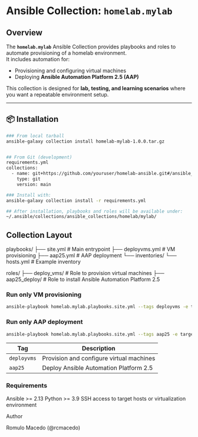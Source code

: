 # Ansible Collection: `homelab.mylab`

##  Overview
The **`homelab.mylab`** Ansible Collection provides playbooks and roles to automate provisioning of a homelab environment.  
It includes automation for:  

- Provisioning and configuring virtual machines  
- Deploying **Ansible Automation Platform 2.5 (AAP)**  

This collection is designed for **lab, testing, and learning scenarios** where you want a repeatable environment setup.

---

## 📦 Installation

```bash
### From local tarball
ansible-galaxy collection install homelab-mylab-1.0.0.tar.gz


## From Git (development)
requirements.yml
collections:
  - name: git+https://github.com/youruser/homelab-ansible.git#/ansible_collections/homelab/mylab
    type: git
    version: main

### Install with:
ansible-galaxy collection install -r requirements.yml

## After installation, playbooks and roles will be available under:
~/.ansible/collections/ansible_collections/homelab/mylab/
```
## Collection Layout

playbooks/
  ├── site.yml         # Main entrypoint
  ├── deployvms.yml    # VM provisioning
  ├── aap25.yml        # AAP deployment
  └── inventories/
      └── hosts.yml    # Example inventory

roles/
  ├── deploy_vms/      # Role to provision virtual machines
  ├── aap25_deploy/    # Role to install Ansible Automation Platform 2.5

### Run only VM provisioning
```bash
ansible-playbook homelab.mylab.playbooks.site.yml --tags deployvms -e target_env=aap
```
### Run only AAP deployment
```bash
ansible-playbook homelab.mylab.playbooks.site.yml --tags aap25 -e target_env=aap
```

| Tag         | Description                              |
| ----------- | ---------------------------------------- |
| `deployvms` | Provision and configure virtual machines |
| `aap25`     | Deploy Ansible Automation Platform 2.5   |


### Requirements

Ansible >= 2.13
Python >= 3.9
SSH access to target hosts or virtualization environment

Author

Romulo Macedo (@rcmacedo)


